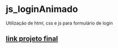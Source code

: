 # js_loginAnimado

Utilização de html, css e js para formulário de login
## [link projeto final](https://hugoresende27.github.io/js_loginAnimado/)
 
